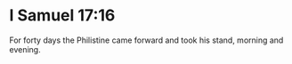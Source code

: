 # I Samuel 17:16

For forty days the Philistine came forward and took his stand, morning and evening.
